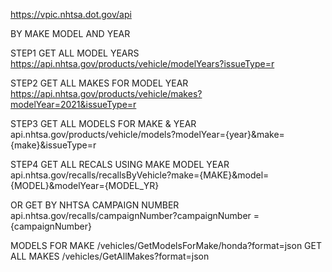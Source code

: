 https://vpic.nhtsa.dot.gov/api


BY MAKE MODEL AND YEAR

STEP1
GET ALL MODEL YEARS
https://api.nhtsa.gov/products/vehicle/modelYears?issueType=r 

STEP2
GET ALL MAKES FOR MODEL YEAR
https://api.nhtsa.gov/products/vehicle/makes?modelYear=2021&issueType=r

STEP3
GET ALL MODELS FOR MAKE & YEAR
api.nhtsa.gov/products/vehicle/models?modelYear={year}&make={make}&issueType=r

STEP4
GET ALL RECALS USING MAKE MODEL YEAR
api.nhtsa.gov/recalls/recallsByVehicle?make={MAKE}&model={MODEL}&modelYear={MODEL_YR}


OR GET BY NHTSA CAMPAIGN NUMBER
api.nhtsa.gov/recalls/campaignNumber?campaignNumber ={campaignNumber}



MODELS FOR MAKE
/vehicles/GetModelsForMake/honda?format=json
GET ALL MAKES
/vehicles/GetAllMakes?format=json